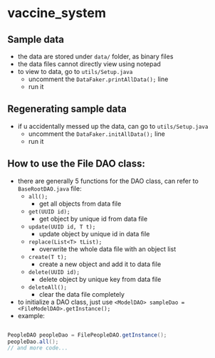 # vaccine_system


## Sample data
- the data are stored under `data/` folder, as binary files
- the data files cannot directly view using notepad
- to view to data, go to `utils/Setup.java`
    - uncomment the `DataFaker.printAllData();` line
    - run it

## Regenerating sample data
- if u accidentally messed up the data, can go to `utils/Setup.java`
    - uncomment the `DataFaker.initAllData();` line
    - run it

## How to use the File DAO class:
- there are generally 5 functions for the DAO class, can refer to `BaseRootDAO.java` file:
    - `all();`
        - get all objects from data file
    - `get(UUID id);`
        - get object by unique id from data file
    - `update(UUID id, T t);`
        - update object by unique id in data file
    - `replace(List<T> tList);`
        - overwrite the whole data file with an object list
    - `create(T t);`
        - create a new object and add it to data file
    - `delete(UUID id);`
        - delete object by unique key from data file
    - `deleteAll();`
        - clear the data file completely
- to initialize a DAO class, just use `<ModelDAO> sampleDao = <FileModelDAO>.getInstance(); `
- example:
```java

PeopleDAO peopleDao = FilePeopleDAO.getInstance();
peopleDao.all();
// and more code...

```
